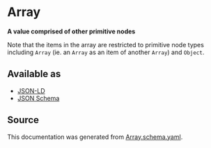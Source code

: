 # Array

**A value comprised of other primitive nodes**

Note that the items in the array are restricted to primitive node types including `Array` (ie. an `Array` as an item of another `Array`) and `Object`.

## Available as

- [JSON-LD](https://schema.stenci.la/Array.jsonld)
- [JSON Schema](https://schema.stenci.la/v1/Array.schema.json)

## Source

This documentation was generated from [Array.schema.yaml](https://github.com/stencila/stencila/blob/master/schema/schema/Array.schema.yaml).
